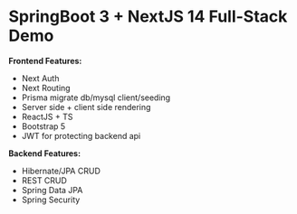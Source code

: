 # SpringBoot 3 + NextJS 14 Full-Stack Demo

**Frontend Features:**
- Next Auth
- Next Routing
- Prisma migrate db/mysql client/seeding
- Server side + client side rendering
- ReactJS + TS
- Bootstrap 5
- JWT for protecting backend api

**Backend Features:**
- Hibernate/JPA CRUD
- REST CRUD
- Spring Data JPA
- Spring Security
